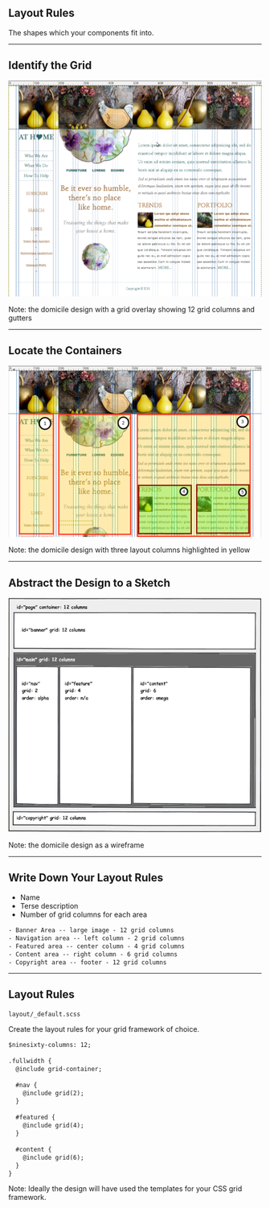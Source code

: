 ## Layout Rules

The shapes which your components fit into.

-------------
## Identify the Grid

<!-- .slide: data-background-image="assets/domicile-grid-overlay.png" -->
<!-- .slide: data-background-position="top left" -->
<!-- .slide: data-state="bgimage" -->

<img src="assets/domicile-grid-overlay.png" class="noshow" />

Note: the domicile design with a grid overlay showing 12 grid columns and gutters

-------------
## Locate the Containers

<!-- .slide: data-background-image="assets/domicile-regions.png" -->
<!-- .slide: data-background-position="top left" -->
<!-- .slide: data-state="bgimage" -->

<img src="assets/domicile-regions.png" class="noshow" />

Note: the domicile design with three layout columns highlighted in yellow

-------------
## Abstract the Design to a Sketch

<!-- .slide: data-background-image="assets/domicile-wireframe.png" -->
<!-- .slide: data-background-position="top left" -->
<!-- .slide: data-state="bgimage" -->

<img src="assets/domicile-wireframe.png" class="noshow" />

Note: the domicile design as a wireframe

---------
## Write Down Your Layout Rules

- Name
- Terse description
- Number of grid columns for each area

````
- Banner Area -- large image - 12 grid columns
- Navigation area -- left column - 2 grid columns
- Featured area -- center column - 4 grid columns
- Content area -- right column - 6 grid columns
- Copyright area -- footer - 12 grid columns
````

-------------
## Layout Rules

``layout/_default.scss`` 

Create the layout rules for your grid framework of choice.

````
$ninesixty-columns: 12;

.fullwidth {
  @include grid-container;
  
  #nav {
    @include grid(2);
  }

  #featured {
    @include grid(4);
  }

  #content {
    @include grid(6);
  }
}
````
Note: Ideally the design will have used the templates for your CSS grid framework.